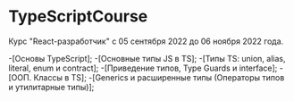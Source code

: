 # TypeScriptCourse 
Курс "React-разработчик" с 05 сентября 2022 до 06 ноября 2022 года.

-[Основы TypeScript];
-[Основные типы JS в TS];
-[Типы TS: union, alias, literal, enum и contract];
-[Приведение типов, Type Guards и interface];
-[ООП. Классы в TS];
-[Generics и расширенные типы (Операторы типов и утилитарные типы)];
